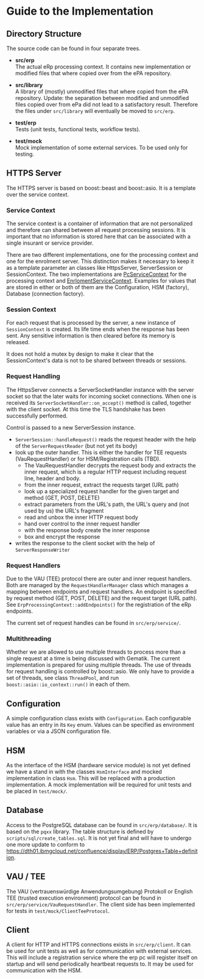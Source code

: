 # Guide to the Implementation

## Directory Structure
The source code can be found in four separate trees.
- **src/erp**
  <br>
  The actual eRp processing context. It contains new implementation or modified files that where copied over from the 
ePA repository.

- **src/library**
  <br>
  A library of (mostly) unmodified files that where copied from the ePA repository.
  Update: the separation between modified and unmodified files copied over from ePa did not lead to a satisfactory result.
  Therefore the files under `src/library` will eventually be moved to `src/erp`.

- **test/erp**
  <br>
  Tests (unit tests, functional tests, workflow tests).

- **test/mock**
  <br>
  Mock implementation of some external services. To be used only for testing.

## HTTPS Server
The HTTPS server is based on boost::beast and boost::asio.
It is a template over the service context.

### Service Context 
The service context is a container of information that are not personalized and therefore can shared between
all request processing sessions. It is important that no information is stored here that can be associated with a single insurant or service provider.

There are two different implementations, one for the processing context and one for the enrolment server. This distinction
makes it necessary to keep it as a template parameter an classes like HttpsServer, ServerSession or SessionContext.
The two implementations are [PcServiceContext](src/erp/pc/PcServiceContext.hxx) for the processing context and
[EnrlomentServiceContext](src/erp/enrolment/EnrolmentServiceContext.hxx). Examples for values that are stored in either
or both of them are the Configuration, HSM (factory), Database (connection factory).
 

### Session Context
For each request that is processed by the server, a new instance of `SessionContext` is created. Its life time ends
when the response has been sent. Any sensitive information is then cleared before its memory is released.

It does not hold a mutex by design to make it clear that the SessionContext's data is not to be shared between threads or sessions.

### Request Handling
The HttpsServer connects a ServerSocketHandler instance with the server socket so that the later waits for incoming 
socket connections. When one is received its `ServerSocketHandler::on_accept()` method is called, together with the
client socket. At this time the TLS handshake has been successfully performed.

Control is passed to a new ServerSession instance. 
- `ServerSession::handleRequest()` reads the request header with the help of the `ServerRequestReader` (but not yet its body)
- look up the outer handler. This is either the handler for TEE requests (VauRequestHandler) or for HSM/Registration calls (TBD).
  - The VauRequestHandler decrypts the request body and extracts the inner request, which is a regular HTTP request including request line, header and body. 
  - from the inner request, extract the requests target (URL path)
  - look up a specialized request handler for the given target and method (GET, POST, DELETE)
  - extract parameters from the URL's path, the URL's query and (not used by us) the URL's fragment 
  - read and unbox the inner HTTP request body
  - hand over control to the inner request handler
  - with the response body create the inner response  
  - box and encrypt the response
- writes the response to the client socket with the help of `ServerResponseWriter`

### Request Handlers

Due to the VAU (TEE) protocol there are outer and inner request handlers. Both are 
managed by the `RequestHandlerManager` class which manages a mapping between endpoints and request handlers.
An endpoint is specified by request method (GET, POST, DELETE) and the request target (URL path). 
See `ErpProcessingContext::addEndpoints()` for the registration of the eRp endpoints.
 
The current set of request handles can be found in `src/erp/service/`.


### Multithreading

Whether we are allowed to use multiple threads to process more than a single request at a time is being discussed with
Gematik. The current implementation is prepared for using multiple threads. The use of threads for request handling is
controlled by boost::asio. We only have to provide a set of threads, see class `ThreadPool`, and run 
`boost::asio::io_context::run()` in each of them.


## Configuration

A simple configuration class exists with `Configuration`. Each configurable value has an entry in its `Key` enum. Values can be
specified as environment variables or via a JSON configuration file.

## HSM

As the interface of the HSM (hardware service module) is not yet defined we have a stand in with the classes `HsmInterface`
and mocked implementation in class `Hsm`. This will be replaced with a production implementation. A mock implementation will
be required for unit tests and be placed in `test/mock/`.

## Database

Access to the PostgreSQL database can be found in `src/erp/database/`. It is based on the `pqxx` library. The table structure
is defined by `scripts/sql/create_tables.sql`. It is not yet final and will have to undergo one more update to conform to
https://dth01.ibmgcloud.net/confluence/display/ERP/Postgres+Table+definition.

## VAU / TEE

The VAU (vertrauenswürdige Anwendungsumgebung) Protokoll or English TEE (trusted execution environment) protocol can be found
in `src/erp/service/VauRequestHandler`. The client side has been implemented for tests in `test/mock/ClientTeeProtocol`.

## Client

A client for HTTP and HTTPS connections exists in `src/erp/client`. It can be used for unit tests as well as for communication
with external services. This will include a registration service where the erp pc will register itself on startup and will send
periodically heartbeat requests to. It may be used for communication with the HSM.
 